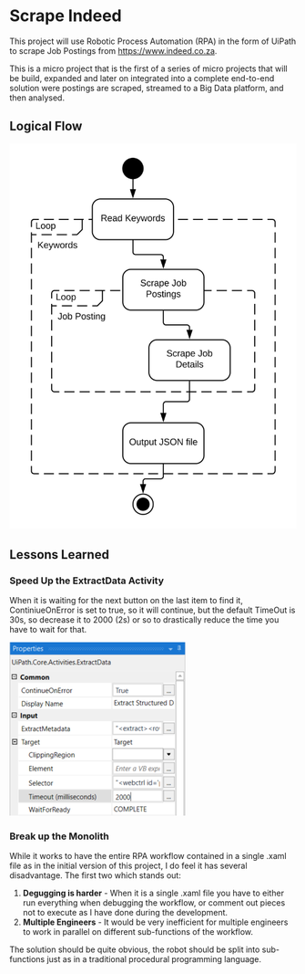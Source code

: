 # Scrape Indeed
This project will use Robotic Process Automation (RPA) in the form of UiPath to scrape Job Postings from https://www.indeed.co.za.

This is a micro project that is the first of a series of micro projects that will be build, expanded and later on integrated into a complete end-to-end solution were postings are scraped, streamed to a Big Data platform, and then analysed.

## Logical Flow

![Logical Flow Diagram](images/logical-flow.svg)

## Lessons Learned

### Speed Up the ExtractData Activity
When it is waiting for the next button on the last item to find it, ContiniueOnError is set to true, so it will continue, but the default TimeOut is 30s, so decrease it to 2000 (2s) or so to drastically reduce the time you have to wait for that.

![ContinueOnError TimeOut](images/continue-timeout.png)

### Break up the Monolith
While it works to have the entire RPA workflow contained in a single .xaml file as in the initial version of this project, I do feel it has several disadvantage. The first two which stands out:
1. __Degugging is harder__ - When it is a single .xaml file you have to either run everything when debugging the workflow, or comment out pieces not to execute as I have done during the development.
2. __Multiple Engineers__ - It would be very inefficient for multiple engineers to work in parallel on different sub-functions of the workflow.

The solution should be quite obvious, the robot should be split into sub-functions just as in a traditional procedural programming language.